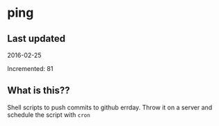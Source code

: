 # ping

## Last updated
2016-02-25

Incremented: 81

## What is this?? 
Shell scripts to push commits to github errday. Throw it on a server and schedule the script with `cron`
